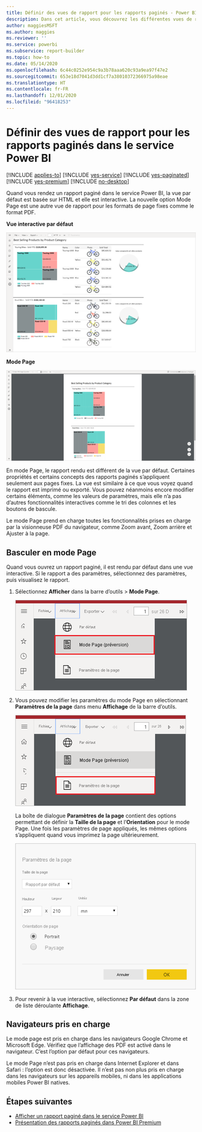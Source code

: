 ```yaml
---
title: Définir des vues de rapport pour les rapports paginés - Power BI
description: Dans cet article, vous découvrez les différentes vues de rapport disponibles pour les rapports paginés dans le service Power BI.
author: maggiesMSFT
ms.author: maggies
ms.reviewer: ''
ms.service: powerbi
ms.subservice: report-builder
ms.topic: how-to
ms.date: 05/14/2020
ms.openlocfilehash: 6c44c0252e954c9a3b78aaa620c93a9ea97f47e2
ms.sourcegitcommit: 653e18d7041d3dd1cf7a38010372366975a98eae
ms.translationtype: HT
ms.contentlocale: fr-FR
ms.lasthandoff: 12/01/2020
ms.locfileid: "96418253"
---
```

# <a name="set-report-views-for-paginated-reports-in-the-power-bi-service"></a>Définir des vues de rapport pour les rapports paginés dans le service Power BI

[!INCLUDE [applies-to](../includes/applies-to.md)] [!INCLUDE [yes-service](../includes/yes-service.md)] [!INCLUDE [yes-paginated](../includes/yes-paginated.md)] [!INCLUDE [yes-premium](../includes/yes-premium.md)] [!INCLUDE [no-desktop](../includes/no-desktop.md)] 

Quand vous rendez un rapport paginé dans le service Power BI, la vue par défaut est basée sur HTML et elle est interactive. La nouvelle option Mode Page est une autre vue de rapport pour les formats de page fixes comme le format PDF.

**Vue interactive par défaut**

![Vue par défaut](media/page-view/power-bi-paginated-default-view.png)

**Mode Page**

![Mode Page](media/page-view/power-bi-paginated-page-view.png)

En mode Page, le rapport rendu est différent de la vue par défaut. Certaines propriétés et certains concepts des rapports paginés s’appliquent seulement aux pages fixes. La vue est similaire à ce que vous voyez quand le rapport est imprimé ou exporté. Vous pouvez néanmoins encore modifier certains éléments, comme les valeurs de paramètres, mais elle n’a pas d’autres fonctionnalités interactives comme le tri des colonnes et les boutons de bascule.

Le mode Page prend en charge toutes les fonctionnalités prises en charge par la visionneuse PDF du navigateur, comme Zoom avant, Zoom arrière et Ajuster à la page.

## <a name="switch-to-page-view"></a>Basculer en mode Page

Quand vous ouvrez un rapport paginé, il est rendu par défaut dans une vue interactive. Si le rapport a des paramètres, sélectionnez des paramètres, puis visualisez le rapport.

1. Sélectionnez **Afficher** dans la barre d’outils > **Mode Page**.

    ![Basculer en mode Page](media/page-view/power-bi-paginated-page-view-dropdown.png)

2. Vous pouvez modifier les paramètres du mode Page en sélectionnant **Paramètres de la page** dans menu **Affichage** de la barre d’outils. 

    ![Sélectionner Paramètres de la page](media/page-view/power-bi-paginated-page-settings-dropdown.png)
    
    La boîte de dialogue **Paramètres de la page** contient des options permettant de définir la **Taille de la page** et l’**Orientation** pour le mode Page. Une fois les paramètres de page appliqués, les mêmes options s’appliquent quand vous imprimez la page ultérieurement.
   
    ![Boîte de dialogue Paramètres de la page](media/page-view/power-bi-paginated-page-settings-dialog.png)

3. Pour revenir à la vue interactive, sélectionnez **Par défaut** dans la zone de liste déroulante **Affichage**.

## <a name="browser-support"></a>Navigateurs pris en charge

Le mode page est pris en charge dans les navigateurs Google Chrome et Microsoft Edge. Vérifiez que l’affichage des PDF est activé dans le navigateur. C’est l’option par défaut pour ces navigateurs.

Le mode Page n’est pas pris en charge dans Internet Explorer et dans Safari : l’option est donc désactivée. Il n’est pas non plus pris en charge dans les navigateurs sur les appareils mobiles, ni dans les applications mobiles Power BI natives.  


## <a name="next-steps"></a>Étapes suivantes

- [Afficher un rapport paginé dans le service Power BI](../consumer/paginated-reports-view-power-bi-service.md)
- [Présentation des rapports paginés dans Power BI Premium](paginated-reports-report-builder-power-bi.md)
